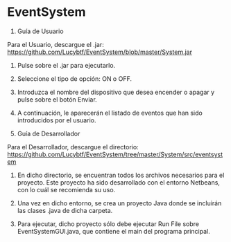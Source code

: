 # EventSystem


1. Guía de Usuario

Para el Usuario, descargue el .jar: https://github.com/Lucybtf/EventSystem/blob/master/System.jar

1. Pulse sobre el .jar para ejecutarlo.

2. Seleccione el tipo de opción: ON o OFF.

3. Introduzca el nombre del dispositivo que desea encender o apagar y pulse sobre el botón Enviar.

4. A continuación, le aparecerán el listado de eventos que han sido introducidos por el usuario.


2. Guía de Desarrollador

Para el Desarrollador, descargue el directorio: https://github.com/Lucybtf/EventSystem/tree/master/System/src/eventsystem

1. En dicho directorio, se encuentran todos los archivos necesarios para el proyecto. Este proyecto ha sido desarrollado con el entorno Netbeans, con lo cuál se recomienda su uso.

2. Una vez en dicho entorno, se crea un proyecto Java donde se incluirán las clases .java de dicha carpeta.

3. Para ejecutar, dicho proyecto sólo debe ejecutar Run File sobre EventSystemGUI.java, que contiene el main del programa principal.
